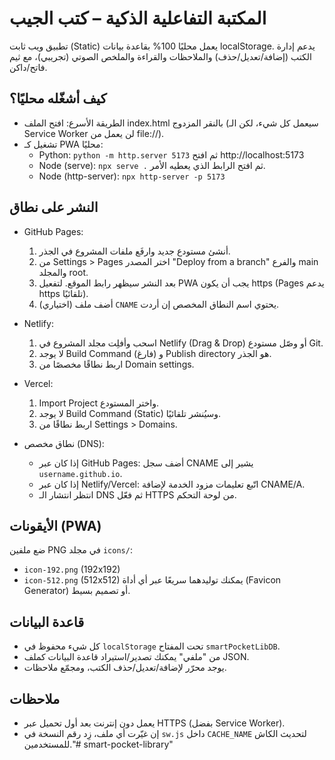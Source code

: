 # المكتبة التفاعلية الذكية – كتب الجيب
تطبيق ويب ثابت (Static) يعمل محليًا 100% بقاعدة بيانات localStorage. يدعم إدارة الكتب (إضافة/تعديل/حذف) والملاحظات والقراءة والملخص الصوتي (تجريبي)، مع ثيم فاتح/داكن.

## كيف أشغّله محليًا؟
- الطريقة الأسرع: افتح الملف index.html بالنقر المزدوج (سيعمل كل شيء، لكن الـ Service Worker لن يعمل من file://).
- تشغيل كـ PWA محليًا:
  - Python: `python -m http.server 5173` ثم افتح http://localhost:5173
  - Node (serve): `npx serve .` ثم افتح الرابط الذي يعطيه الأمر.
  - Node (http-server): `npx http-server -p 5173`

## النشر على نطاق
- GitHub Pages:
  1) أنشئ مستودع جديد وارفَع ملفات المشروع في الجذر.
  2) من Settings > Pages اختر المصدر "Deploy from a branch" والفرع main والمجلد root.
  3) بعد النشر سيظهر رابط الموقع. لتفعيل PWA يجب أن يكون https (Pages يدعم https تلقائيًا).
  4) (اختياري) أضف ملف `CNAME` يحتوي اسم النطاق المخصص إن أردت.

- Netlify:
  1) اسحب وأفلِت مجلد المشروع في Netlify (Drag & Drop) أو وصّل مستودع Git.
  2) لا يوجد Build Command (فارغ) و Publish directory هو الجذر.
  3) اربط نطاقًا مخصصًا من Domain settings.

- Vercel:
  1) Import Project واختر المستودع.
  2) لا يوجد Build Command (Static) وسيُنشر تلقائيًا.
  3) اربط نطاقًا من Settings > Domains.

- نطاق مخصص (DNS):
  - إذا كان عبر GitHub Pages: أضف سجل CNAME يشير إلى `username.github.io`.
  - إذا كان عبر Netlify/Vercel: اتّبع تعليمات مزود الخدمة لإضافة CNAME/A.
  - انتظر انتشار الـ DNS ثم فعّل HTTPS من لوحة التحكم.

## الأيقونات (PWA)
ضع ملفين PNG في مجلد `icons/`:
- `icon-192.png` (192x192)
- `icon-512.png` (512x512)
يمكنك توليدهما سريعًا عبر أي أداة (Favicon Generator) أو تصميم بسيط.

## قاعدة البيانات
- كل شيء محفوظ في `localStorage` تحت المفتاح `smartPocketLibDB`.
- من "ملفي" يمكنك تصدير/استيراد قاعدة البيانات كملف JSON.
- يوجد محرّر لإضافة/تعديل/حذف الكتب، ومجمّع ملاحظات.

## ملاحظات
- يعمل دون إنترنت بعد أول تحميل عبر HTTPS (بفضل Service Worker).
- إن غيّرت أي ملف، زِد رقم النسخة في `sw.js` داخل `CACHE_NAME` لتحديث الكاش للمستخدمين."# smart-pocket-library" 
